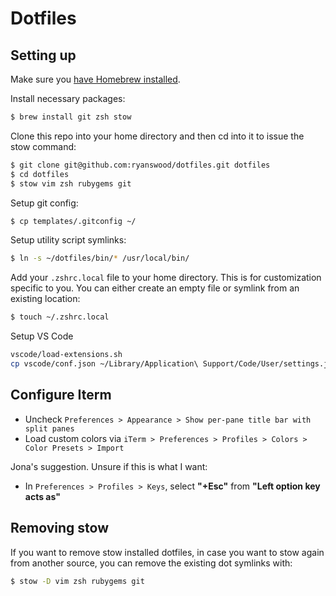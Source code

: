 # Dotfiles

## Setting up

Make sure you [have Homebrew installed](https://brew.sh/).

Install necessary packages:

```bash
$ brew install git zsh stow
```

Clone this repo into your home directory and then cd into it to issue the stow command:

```bash
$ git clone git@github.com:ryanswood/dotfiles.git dotfiles
$ cd dotfiles
$ stow vim zsh rubygems git
```

Setup git config:

```bash
$ cp templates/.gitconfig ~/
```

Setup utility script symlinks:

```bash
$ ln -s ~/dotfiles/bin/* /usr/local/bin/
```

Add your `.zshrc.local` file to your home directory.  This is for customization specific to you.  You can either create an empty file or symlink from an existing location:

```bash
$ touch ~/.zshrc.local
```

Setup VS Code
```bash
vscode/load-extensions.sh
cp vscode/conf.json ~/Library/Application\ Support/Code/User/settings.json
```

## Configure Iterm

- Uncheck `Preferences > Appearance > Show per-pane title bar with split panes`
- Load custom colors via `iTerm > Preferences > Profiles > Colors > Color Presets > Import`

Jona's suggestion. Unsure if this is what I want:
- In `Preferences > Profiles > Keys`, select **"+Esc"** from **"Left option key acts as"**

## Removing stow

If you want to remove stow installed dotfiles, in case you want to stow again from another source, you can remove the existing dot symlinks with:

```bash
$ stow -D vim zsh rubygems git
```
